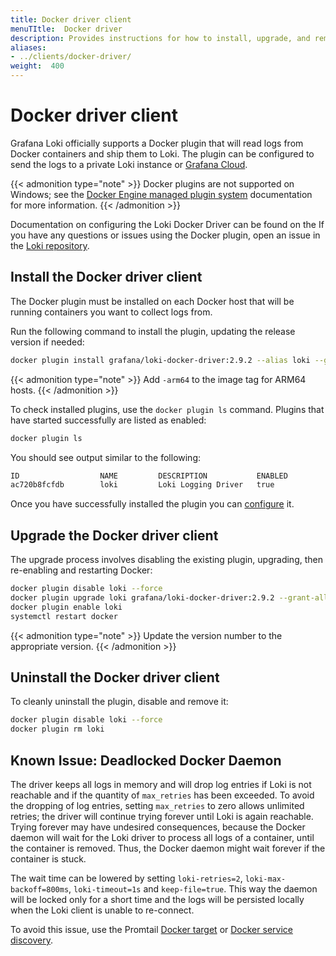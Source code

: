```yaml
---
title: Docker driver client
menuTItle:  Docker driver
description: Provides instructions for how to install, upgrade, and remove the Docker driver client, used to send logs to Loki.
aliases: 
- ../clients/docker-driver/
weight:  400
---
```

# Docker driver client

Grafana Loki officially supports a Docker plugin that will read logs from Docker
containers and ship them to Loki. The plugin can be configured to send the logs
to a private Loki instance or [Grafana Cloud](/oss/loki).

{{< admonition type="note" >}}
Docker plugins are not supported on Windows; see the [Docker Engine managed plugin system](https://docs.docker.com/engine/extend) documentation for more information.
{{< /admonition >}}

Documentation on configuring the Loki Docker Driver can be found on the
If you have any questions or issues using the Docker plugin, open an issue in
the [Loki repository](https://github.com/grafana/loki/issues).

## Install the Docker driver client

The Docker plugin must be installed on each Docker host that will be running containers you want to collect logs from.

Run the following command to install the plugin, updating the release version if needed:

```bash
docker plugin install grafana/loki-docker-driver:2.9.2 --alias loki --grant-all-permissions
```

{{< admonition type="note" >}}
Add `-arm64` to the image tag for ARM64 hosts.
{{< /admonition >}}

To check installed plugins, use the `docker plugin ls` command.
Plugins that have started successfully are listed as enabled:

```bash
docker plugin ls
```

You should see output similar to the following:

```bash
ID                  NAME         DESCRIPTION           ENABLED
ac720b8fcfdb        loki         Loki Logging Driver   true
```

Once you have successfully installed the plugin you can [configure](https://grafana.com/docs/loki/<LOKI_VERSION/configure/) it.

## Upgrade the Docker driver client

The upgrade process involves disabling the existing plugin, upgrading, then
re-enabling and restarting Docker:

```bash
docker plugin disable loki --force
docker plugin upgrade loki grafana/loki-docker-driver:2.9.2 --grant-all-permissions
docker plugin enable loki
systemctl restart docker
```

{{< admonition type="note" >}}
Update the version number to the appropriate version.
{{< /admonition >}}

## Uninstall the Docker driver client

To cleanly uninstall the plugin, disable and remove it:

```bash
docker plugin disable loki --force
docker plugin rm loki
```

## Known Issue: Deadlocked Docker Daemon

The driver keeps all logs in memory and will drop log entries if Loki is not reachable and if the quantity of `max_retries` has been exceeded. To avoid the dropping of log entries, setting `max_retries` to zero allows unlimited retries; the driver will continue trying forever until Loki is again reachable. Trying forever may have undesired consequences, because the Docker daemon will wait for the Loki driver to process all logs of a container, until the container is removed. Thus, the Docker daemon might wait forever if the container is stuck.

The wait time can be lowered by setting `loki-retries=2`, `loki-max-backoff=800ms`, `loki-timeout=1s` and `keep-file=true`. This way the daemon will be locked only for a short time and the logs will be persisted locally when the Loki client is unable to re-connect.

To avoid this issue, use the Promtail [Docker target](https://grafana.com/docs/loki/<LOKI_VERSION>/send-data/promtail/configuration/#docker) or [Docker service discovery](https://grafana.com/docs/loki/<LOKI_VERSION>/send-data/promtail/configuration/#docker_sd_configs).
